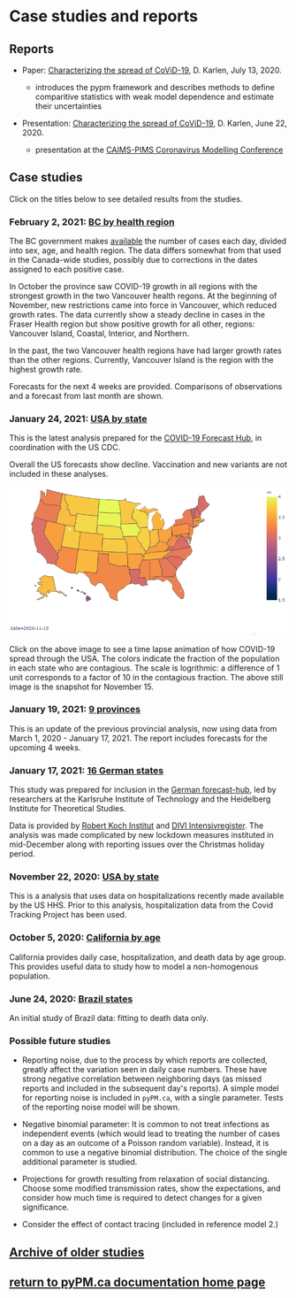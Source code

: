 # Case studies and reports

## Reports

* Paper: [Characterizing the spread of CoViD-19](reports/Characterizing_spread.pdf), D. Karlen, July 13, 2020.
    * introduces the pypm framework and describes methods to define comparitive statistics with weak model dependence
    and estimate their uncertainties

* Presentation: [Characterizing the spread of CoViD-19](reports/pims_karlen20200622.pdf), D. Karlen, June 22, 2020.
    * presentation at the [CAIMS-PIMS Coronavirus Modelling Conference](https://www.pims.math.ca/scientific-event/200622-cpcmc)

## Case studies

Click on the titles below to see detailed results from the studies.

### February 2, 2021: [BC by health region](bc20210202/index.md)

The BC government makes [available](http://www.bccdc.ca/health-info/diseases-conditions/covid-19/data)
the number of cases each day, divided into sex, age, and health region.
The data differs somewhat from that used in the Canada-wide studies, possibly due to corrections in
the dates assigned to each positive case.

In October the province saw COVID-19 growth in all regions with the strongest growth in the two Vancouver
health regons.
At the beginning of November, new restrictions came into force in Vancouver, which reduced growth rates.
The data currently show a steady decline in cases in the Fraser Health region but
show positive growth for all other, regions: Vancouver Island, Coastal, Interior, and Northern.

In the past, the two Vancouver health regions have had larger growth rates than the other regions.
Currently, Vancouver Island is the region with the highest growth rate.

Forecasts for the next 4 weeks are provided. Comparisons of observations and a forecast from last month are shown.

### January 24, 2021: [USA by state](usa20210124/index.md)

This is the latest analysis prepared for
the [COVID-19 Forecast Hub](https://covid19forecasthub.org/), in coordination with the US CDC.

Overall the US forecasts show decline. Vaccination and new variants are not included in these analyses.

[![uc](usa_uc_2020-11-15.png)](usa_uc_2020-11-15.gif)

Click on the above image to see a time lapse animation of how COVID-19 spread through the USA. The colors indicate the
fraction of the population in each state who are contagious. The scale is logrithmic: a difference of 1 unit
corresponds to a factor of 10 in the contagious fraction. The above still image is the snapshot for November 15.

### January 19, 2021: [9 provinces](prov20210119/index.md)

This is an update of the previous provincial analysis, now using data from March 1, 2020 - January 17, 2021.
The report includes forecasts for the upcoming 4 weeks.

### January 17, 2021: [16 German states](germany20210117/index.md)

This study was prepared for inclusion in the [German forecast-hub](https://kitmetricslab.github.io/forecasthub/forecast), led
by  researchers at the Karlsruhe Institute of Technology and the Heidelberg Institute for Theoretical Studies.

Data is provided by [Robert Koch Institut](https://npgeo-corona-npgeo-de.hub.arcgis.com/datasets/dd4580c810204019a7b8eb3e0b329dd6_0) and [DIVI Intensivregister](https://www.divi.de/register/tagesreport).
The analysis was made complicated by new lockdown measures instituted in mid-December along with reporting issues over the Christmas holiday
period.

### November 22, 2020: [USA by state](usa_hhs_20201122/index.md)

This is a analysis that uses data on hospitalizations recently made available by the US HHS.
Prior to this analysis, hospitalization data from the Covid Tracking Project has been used.

### October 5, 2020: [California by age](california20201005/index.md)

California provides daily case, hospitalization, and death data by age group.
This provides useful data to study how to model a non-homogenous population.

### June 24, 2020: [Brazil states](brazil20200624/index.md)

An initial study of Brazil data: fitting to death data only.

### Possible future studies

* Reporting noise, due to the process by which reports are collected, greatly affect the
variation seen in daily case numbers. These have strong negative correlation between neighboring
days (as missed reports and included in the subsequent day's reports).
A simple model for reporting noise is included in ``pyPM.ca``, with a single parameter.
Tests of the reporting noise model will be shown.

* Negative binomial parameter: It is common to not treat infections as independent events (which
would lead to treating the number of cases on a day as an outcome of a Poisson random variable).
Instead, it is common to use a negative binomial distribution.
The choice of the single additional parameter is studied.

* Projections for growth resulting from relaxation of social distancing. Choose some
modified transmission rates, show the expectations, and consider how much time is required to
detect changes for a given significance.

* Consider the effect of contact tracing (included in reference model 2.)

## [Archive of older studies](archive/index.md)

## [return to pyPM.ca documentation home page](../..)

